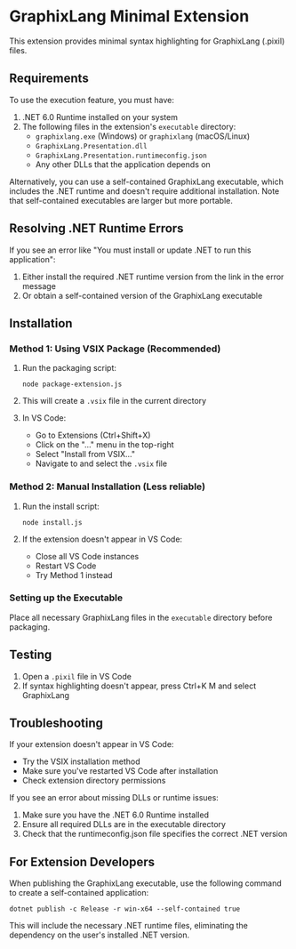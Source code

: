 # GraphixLang Minimal Extension

This extension provides minimal syntax highlighting for GraphixLang (.pixil) files.

## Requirements

To use the execution feature, you must have:
1. .NET 6.0 Runtime installed on your system
2. The following files in the extension's `executable` directory:
   - `graphixlang.exe` (Windows) or `graphixlang` (macOS/Linux)
   - `GraphixLang.Presentation.dll`
   - `GraphixLang.Presentation.runtimeconfig.json`
   - Any other DLLs that the application depends on

Alternatively, you can use a self-contained GraphixLang executable, which includes the .NET runtime and doesn't require additional installation. Note that self-contained executables are larger but more portable.

## Resolving .NET Runtime Errors

If you see an error like "You must install or update .NET to run this application":

1. Either install the required .NET runtime version from the link in the error message
2. Or obtain a self-contained version of the GraphixLang executable

## Installation

### Method 1: Using VSIX Package (Recommended)

1. Run the packaging script:
   ```
   node package-extension.js
   ```

2. This will create a `.vsix` file in the current directory

3. In VS Code:
   - Go to Extensions (Ctrl+Shift+X)
   - Click on the "..." menu in the top-right
   - Select "Install from VSIX..."
   - Navigate to and select the `.vsix` file

### Method 2: Manual Installation (Less reliable)

1. Run the install script:
   ```
   node install.js
   ```

2. If the extension doesn't appear in VS Code:
   - Close all VS Code instances
   - Restart VS Code
   - Try Method 1 instead

### Setting up the Executable
Place all necessary GraphixLang files in the `executable` directory before packaging.

## Testing

1. Open a `.pixil` file in VS Code
2. If syntax highlighting doesn't appear, press Ctrl+K M and select GraphixLang

## Troubleshooting

If your extension doesn't appear in VS Code:
- Try the VSIX installation method
- Make sure you've restarted VS Code after installation
- Check extension directory permissions

If you see an error about missing DLLs or runtime issues:
1. Make sure you have the .NET 6.0 Runtime installed
2. Ensure all required DLLs are in the executable directory
3. Check that the runtimeconfig.json file specifies the correct .NET version

## For Extension Developers

When publishing the GraphixLang executable, use the following command to create a self-contained application:

```
dotnet publish -c Release -r win-x64 --self-contained true
```

This will include the necessary .NET runtime files, eliminating the dependency on the user's installed .NET version.
